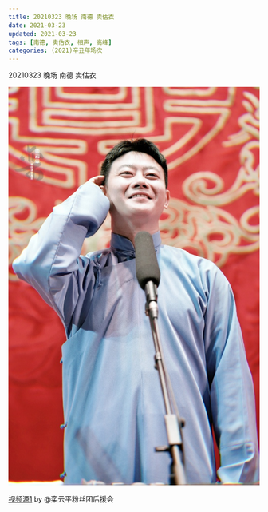 ```yaml
---
title: 20210323 晚场 南德 卖估衣 
date: 2021-03-23
updated: 2021-03-23
tags: [南德, 卖估衣, 相声, 高峰] 
categories: (2021)辛丑年场次
---
```

20210323 晚场 南德 卖估衣 

![](https://raw.githubusercontent.com/rhenginium/image/main/007aVJ83ly1gou7bw5ckwj31lb2iob2b.jpg)

[视频源1](https://m.weibo.cn/6574451359/4618030778422157) by @栾云平粉丝团后援会